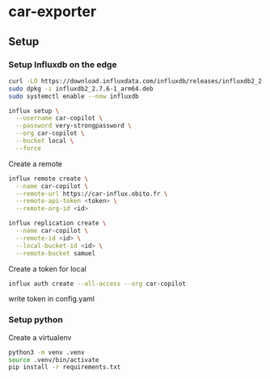 # car-exporter

## Setup

### Setup Influxdb on the edge

```bash
curl -LO https://download.influxdata.com/influxdb/releases/influxdb2_2.7.6-1_arm64.deb
sudo dpkg -i influxdb2_2.7.6-1_arm64.deb
sudo systemctl enable --now influxdb
```

```bash
influx setup \
  --username car-copilot \
  --password very-strongpassword \
  --org car-copilot \
  --bucket local \
  --force
```

Create a remote

```bash
influx remote create \
  --name car-copilot \
  --remote-url https://car-influx.obito.fr \
  --remote-api-token <token> \
  --remote-org-id <id>
```

```bash
influx replication create \
  --name car-copilot \
  --remote-id <id> \
  --local-bucket-id <id> \
  --remote-bucket samuel
```

Create a token for local

```bash
influx auth create --all-access --org car-copilot
```

write token in config.yaml


### Setup python

Create a virtualenv

```bash
python3 -m venv .venv
source .venv/bin/activate
pip install -r requirements.txt
```
